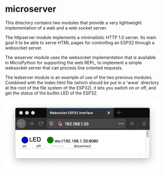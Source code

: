 # microserver
This directory contains two modules that provide a very lightweight implementation of a web and a web socket server.

The httpserver module implements a minimalistic HTTP 1.0 server. Its main goal it to be able to serve HTML pages for controlling an ESP32 through a websocket server.

The wsserver module uses the websocket implementation that is available in MicroPython for supporting the web REPL, to implement a simple websocket server that can process line oriented requests.

The ledserver module is an example of use of the two previous modules. Combined with the index.html file (which should be put in a 'www' directory at the root of the file system of the ESP32), it lets you switch on or off, and get the status of the builtin LED of the ESP32.

<img width="518" src="websocketinterface.png"/>